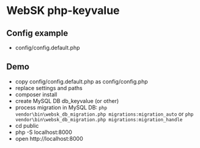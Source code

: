 # WebSK php-keyvalue

## Config example
* config/config.default.php

## Demo
* copy config/config.default.php as config/config.php
* replace settings and paths
* composer install
* create MySQL DB db_keyvalue (or other) 
* process migration in MySQL DB: `php vendor\bin\websk_db_migration.php migrations:migration_auto` or `php vendor\bin\websk_db_migration.php migrations:migration_handle`
* cd public
* php -S localhost:8000
* open http://localhost:8000